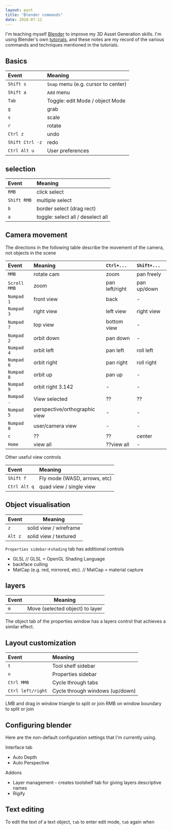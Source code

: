 ```yaml
---
layout: post
title: "Blender commands"
date: 2018-07-12
---
```


I'm teaching myself [Blender](https://www.blender.org/) to improve my 3D Asset Generation skills. I'm using Blender's own [tutorials](https://cloud.blender.org/p/game-asset-creation/56041550044a2a00d0d7e069), and these notes are my record of the various commands and techniques mentioned in the tutorials.

## Basics

Event |Meaning
:----------|:----------
`Shift s`|`Snap` menu (e.g. cursor to center)
`Shift a`|`Add` menu
`Tab` | Toggle: edit Mode / object Mode
`g`| grab
`s` | scale
`r` | rotate
`Ctrl z` | undo
`Shift Ctrl -z` | redo
`Ctrl Alt u`| User preferences

## selection

Event |Meaning
:----------|:----------
`RMB` | click select
`Shift RMB` | multiple select
`b`| border select (drag rect)
`a`| toggle: select all / deselect all

## Camera movement
The directions in the following table describe the movement of the camera, not objects in the scene

Event |Meaning |`Ctrl+...` |`Shift+...`
:----------|:----------|:----------|:----------
`MMB`|rotate cam |zoom| pan freely
`Scroll MMB`|zoom|pan left/right|pan up/down
`Numpad 1`|front view | back | -
`Numpad 3`|right view | left view | right view
`Numpad 7`|top view | bottom view | -
`Numpad 2`|orbit down | pan down  | -
`Numpad 4`|orbit left | pan left  | roll left
`Numpad 6`|orbit right | pan right | roll right
`Numpad 8`|orbit up | pan up | -
`Numpad 9`|orbit right 3.142 | - | -
`Numpad .`| View selected | ?? | ??
`Numpad 5`| perspective/orthographic view| - | -
`Numpad 0`| user/camera view| - | -
`c` | ?? | ?? | center
`Home` | view all | ??view all | -

Other useful view controls

Event |Meaning
:----------|:----------
`Shift f`|Fly mode (WASD, arrows, etc)
`Ctrl Alt q`| quad view / single view

## Object visualisation

Event | Meaning
----------|----------
`z`| solid view / wireframe
`Alt z`| solid view / textured

`Properties sidebar`->`shading` tab has additional controls
* GLSL // GLSL = OpenGL Shading Language
* backface culling
* MatCap (e.g. red, mirrored, etc). // MatCap = material capture


## layers

Event | Meaning
----------|----------
`m`|Move (selected object) to layer

The object tab of the properties window has a layers control that achieves a similar effect.


## Layout customization

Event |Meaning
:----------|:----------
`t`|Tool shelf sidebar
`n`|Properties sidebar
`Ctrl MMB`|Cycle through tabs
`Ctrl left/right`|Cycle through windows (up/down)

LMB and drag in window triangle to split or join
RMB on window boundary to split or join


## Configuring blender

Here are the non-default configuration settings that I'm currently using.

Interface tab 
* Auto Depth
* Auto Perspective

Addons
* Layer management - creates toolshelf tab for giving layers descriptive names
* Rigify


## Text editing

To edit the text of a text object, `tab` to enter edit mode, `tab` again when
